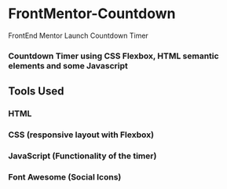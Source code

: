 # FrontMentor-Countdown
FrontEnd Mentor Launch Countdown Timer



### Countdown Timer using CSS Flexbox, HTML semantic elements and some Javascript

## Tools Used 

### HTML
### CSS (responsive layout with Flexbox)
### JavaScript (Functionality of the timer)
### Font Awesome (Social Icons)
